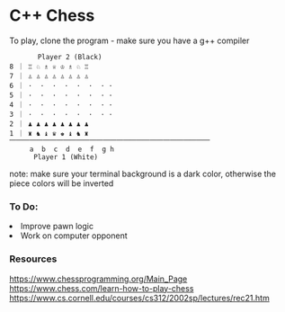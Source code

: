 # C++ Chess

To play, clone the program - make sure you have a g++ compiler
 <!--Play the command-line version of the game  [here on Replit](https://replit.com/@kjsbot/c-pp-hess)! <!--Or clone the program (make sure you have a g++ compiler) -->
```
       Player 2 (Black)
8 ｜ ♖ ♘ ♗ ♕ ♔ ♗ ♘ ♖
7 ｜ ♙ ♙ ♙ ♙ ♙ ♙ ♙ ♙
6 ｜ ·  ·  ·  ·  ·  ·  · ·
5 ｜ ·  ·  ·  ·  ·  ·  · ·
4 ｜ ·  ·  ·  ·  ·  ·  · ·
3 ｜ ·  ·  ·  ·  ·  ·  · ·
2 ｜ ♟ ♟ ♟ ♟ ♟ ♟ ♟ ♟
1 ｜ ♜ ♞ ♝ ♛ ♚ ♝ ♞ ♜
⎻⎻⎻⎻⎻⎻⎻⎻⎻⎻⎻⎻⎻⎻⎻⎻⎻⎻⎻⎻⎻⎻⎻⎻⎻⎻⎻⎻⎻⎻
     a  b  c  d  e  f  g h
      Player 1 (White)
```
note: make sure your terminal background is a dark color, otherwise the piece colors will be inverted

### To Do:
<li>Improve pawn logic</li>
<li>Work on computer opponent</li>

### Resources
https://www.chessprogramming.org/Main_Page <br>
https://www.chess.com/learn-how-to-play-chess <br>
https://www.cs.cornell.edu/courses/cs312/2002sp/lectures/rec21.htm
<!--
## Game
When you start the game, you have the option to choose between playing another player or playing against the computer. 

If you choose computer, you'll be asked to choose between playing as white or black, and what depth (diffculty) you want the AI to search.

You can make any (legal) move, including en passent, pawn promotion, castling, and more.


## Chess Bot
### Overview
The chess bot uses a Minimax algorithm and Alpha–beta pruning. It has various levels of diffculty ranging from easy to hard.
 -->
